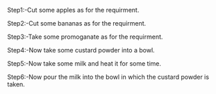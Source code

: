 Step1:-Cut some apples as for the requirment.

Step2:-Cut some bananas as for the requirment.

Step3:-Take some promoganate as for the requirment.

Step4:-Now take some custard powder into a bowl.

Step5:-Now take some milk and heat it for some time.

Step6:-Now pour the milk into the bowl in which the custard powder is taken.


